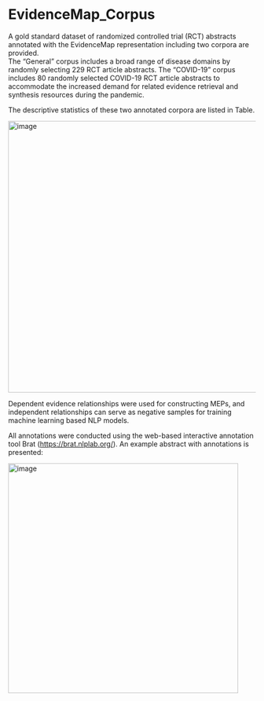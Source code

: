 # EvidenceMap_Corpus
A gold standard dataset of randomized controlled trial (RCT) abstracts annotated with the EvidenceMap representation including two corpora are provided.      
The “General” corpus includes a broad range of disease domains by randomly selecting 229 RCT article abstracts. 
The “COVID-19” corpus includes 80 randomly selected COVID-19 RCT article abstracts to accommodate the increased demand for related evidence retrieval and synthesis resources during the pandemic. 

The descriptive statistics of these two annotated corpora are listed in Table.

<img width="553" alt="image" src="https://user-images.githubusercontent.com/11466174/174745544-6f043b8c-de6f-44f6-bb76-5fb140341a29.png">


Dependent evidence relationships were used for constructing MEPs, and independent relationships can serve as negative samples for training machine learning based NLP models. 

All annotations were conducted using the web-based interactive annotation tool Brat (https://brat.nlplab.org/). An example abstract with annotations is presented:

<img width="468" alt="image" src="https://user-images.githubusercontent.com/11466174/174746112-2cfe2c50-3fef-4d74-9ef0-bdce6b5001e0.png">



